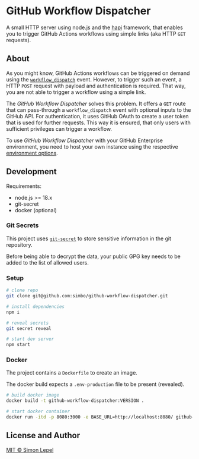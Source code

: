 # GitHub Workflow Dispatcher

A small HTTP server using node.js and the [hapi](https://hapi.dev/) framework,
that enables you to trigger GitHub Actions workflows using simple links (aka
HTTP `GET` requests).

## About

As you might know, GitHub Actions workflows can be triggered on demand using the
[`workflow_dispatch`](https://docs.github.com/en/actions/using-workflows/events-that-trigger-workflows#workflow_dispatch)
event. However, to trigger such an event, a HTTP `POST` request with payload and
authentication is required. That way, you are not able to trigger a workflow
using a simple link.

The _GitHub Workflow Dispatcher_ solves this problem. It offers a `GET` route
that can pass-through a `workflow_dispatch` event with optional inputs to the
GitHub API. For authentication, it uses GitHub OAuth to create a user token that
is used for further requests. This way it is ensured, that only users with
sufficient privileges can trigger a workflow.

To use _GitHub Workflow Dispatcher_ with your GitHub Enterprise environment, you
need to host your own instance using the respective
[environment options](https://github.com/simbo/github-workflow-dispatcher/blob/main/.env-sample#L18-L20).

## Development

Requirements:

- node.js >= 18.x
- git-secret
- docker (optional)

### Git Secrets

This project uses [`git-secret`](https://github.com/sobolevn/git-secret) to
store sensitive information in the git repository.

Before being able to decrypt the data, your public GPG key needs to be added to
the list of allowed users.

### Setup

```sh
# clone repo
git clone git@github.com:simbo/github-workflow-dispatcher.git

# install dependencies
npm i

# reveal secrets
git secret reveal

# start dev server
npm start
```

### Docker

The project contains a `Dockerfile` to create an image.

The docker build expects a `.env-production` file to be present (revealed).

```sh
# build docker image
docker build -t github-workflow-dispatcher:VERSION .

# start docker container
docker run -itd -p 8080:3000 -e BASE_URL=http://localhost:8080/ github-workflow-dispatcher:VERSION
```

## License and Author

[MIT &copy; Simon Lepel](https://simbo.mit-license.org/)
